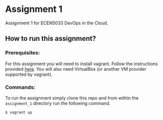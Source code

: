 # Assignment 1

Assignment 1 for ECEN5033 DevOps in the Cloud.

## How to run this assignment?

### Prerequisites:
For this assignment you will need to install vagrant. Follow the instructions provided [here](https://www.vagrantup.com/downloads). 
You will also need VirtualBox (or another VM provider supported by vagrant). 

### Commands:
To run the assignment simply clone this repo and from within the `assignment_1` directory run the following command.

```
$ vagrant up
```
